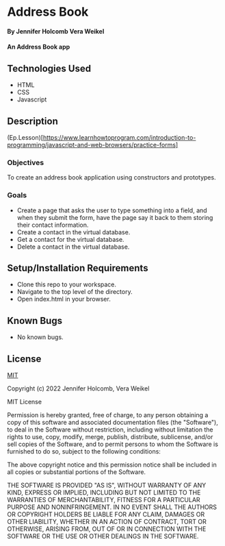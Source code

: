 # Address Book

#### By Jennifer Holcomb Vera Weikel

#### An Address Book app

## Technologies Used

* HTML 
* CSS 
* Javascript

## Description
(Ep.Lesson)[https://www.learnhowtoprogram.com/introduction-to-programming/javascript-and-web-browsers/practice-forms]

### Objectives 

To create an address book application using constructors and prototypes.

### Goals
* Create a page that asks the user to type something into a field, and when they submit the form, have the page say it back to them storing their contact information.  
* Create a contact in the virtual database.
* Get a contact for the virtual database. 
* Delete a contact in the virtual database. 

## Setup/Installation Requirements

* Clone this repo to your workspace.
* Navigate to the top level of the directory.
* Open index.html in your browser.

## Known Bugs

* No known bugs.

## License

[MIT](https://choosealicense.com/licenses/mit/)

Copyright (c) 2022  Jennifer Holcomb, Vera Weikel

MIT License

Permission is hereby granted, free of charge, to any person obtaining a copy
of this software and associated documentation files (the "Software"), to deal
in the Software without restriction, including without limitation the rights
to use, copy, modify, merge, publish, distribute, sublicense, and/or sell
copies of the Software, and to permit persons to whom the Software is
furnished to do so, subject to the following conditions:

The above copyright notice and this permission notice shall be included in all
copies or substantial portions of the Software.

THE SOFTWARE IS PROVIDED "AS IS", WITHOUT WARRANTY OF ANY KIND, EXPRESS OR
IMPLIED, INCLUDING BUT NOT LIMITED TO THE WARRANTIES OF MERCHANTABILITY,
FITNESS FOR A PARTICULAR PURPOSE AND NONINFRINGEMENT. IN NO EVENT SHALL THE
AUTHORS OR COPYRIGHT HOLDERS BE LIABLE FOR ANY CLAIM, DAMAGES OR OTHER
LIABILITY, WHETHER IN AN ACTION OF CONTRACT, TORT OR OTHERWISE, ARISING FROM,
OUT OF OR IN CONNECTION WITH THE SOFTWARE OR THE USE OR OTHER DEALINGS IN THE
SOFTWARE.